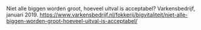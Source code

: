 Niet alle biggen worden groot, hoeveel uitval is acceptabel? Varkensbedrijf, januari 2019. https://www.varkensbedrijf.nl/fokkerij/bigvitaliteit/niet-alle-biggen-worden-groot-hoeveel-uitval-is-acceptabel/  